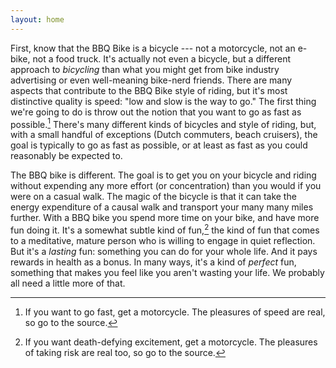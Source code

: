 ```yaml
---
layout: home
---
```


First, know that the BBQ Bike is a bicycle --- not a motorcycle, not an e-bike, not a food truck. It's actually not even a bicycle, but a different approach to _bicycling_ than what you might get from bike industry advertising or even well-meaning bike-nerd friends. There are many aspects that contribute to the BBQ Bike style of riding, but it's most distinctive quality is speed: "low and slow is the way to go." The first thing we're going to do is throw out the notion that you want to go as fast as possible.[^1] There's many different kinds of bicycles and style of riding, but, with a small handful of exceptions (Dutch commuters, beach cruisers), the goal is typically to go as fast as possible, or at least as fast as you could reasonably be expected to.

The BBQ bike is different. The goal is to get you on your bicycle and riding without expending any more effort (or concentration) than you would if you were on a casual walk. The magic of the bicycle is that it can take the energy expenditure of a causal walk and transport your many many miles further. With a BBQ bike you spend more time on your bike, and have more fun doing it. It's a somewhat subtle kind of fun,[^2] the kind of fun that comes to a meditative, mature person who is willing to engage in quiet reflection. But it's a _lasting_ fun: something you can do for your whole life. And it pays rewards in health as a bonus. In many ways, it's a kind of _perfect_ fun, something that makes you feel like you aren't wasting your life. We probably all need a little more of that.

[^1]: If you want to go fast, get a motorcycle. The pleasures of speed are real, so go to the source.
[^2]: If you want death-defying excitement, get a motorcycle. The pleasures of taking risk are real too, so go to the source.


<!--
This stuff just leftover from grannycart index, to use for template:
* [On submarines](https://bysoundalone.net): I wrote a novel with submarines in it. Also a pigeon.
* [On cities](cities/index.md): Work I've done on the subject closest to my heart.
* [On bicycles](bicycles/index.md): Die Mensch-Maschine.
* [On maps](maps/): My GIS work
* [The junk drawer](junk-drawer/index.md): Other garbage I have made.
-->


